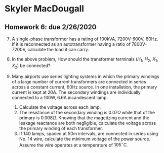 # Skyler MacDougall

## Homework 6: due 2/26/2020

7. A single-phase transformer has a rating of 100kVA, 7200V-600V, 60Hz. If it is reconnected as an autotransformer having a ratio of 7800V-7200V, calculate the load it can carry.



8. In the above problem, How should the transformer terminals ($H_1$, $H_2$, $X_1$, $X_2$) be connected?



14. Many airports use series lighting systems in which the primary windings of a large number of current transformers are connected in series across a constant current, 60Hz source. In one installation, the primary current is kept at 20A. The secondary windings are individually connected to a 100W, 6.6A incandescent lamp. 
    1. Calculate the voltage across each lamp.
    2. The resistance of the secondary winding is $0.07\Omega$ while that of the primary is $0.008\Omega$. Knowing that the magetizing current and the leakage reactance are both negligible, calculate the voltage across the primary winding of each transformer.
    3. If 140 lamps, spaced at 50m intervals, are connected in series using No. 14 wire, calculate the minimum voltage of the power source. Assume the wire operates at a temperature of $105^\circ C$.